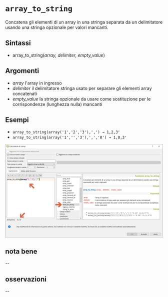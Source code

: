 # `array_to_string`

Concatena gli elementi di un array in una stringa separata da un delimitatore usando una stringa opzionale per valori mancanti.

## Sintassi

* array_to_string(_array, delimiter, empty_value_)

## Argomenti

* _array_ l'array in ingresso
* _delimiter_ il delimitatore stringa usato per separare gli elementi array concatenati
* _empty_value_ la stringa opzionale da usare come sostituzione per le corrispondenze (lunghezza nulla) mancanti

## Esempi

* `array_to_string(array('1','2','3'),',') → 1,2,3'`
* `array_to_string(array('1','','3'),',','0') → 1,0,3'`

![](/img/arrays/array_to_string/array_to_string1.png)

## nota bene

--

## osservazioni

--
